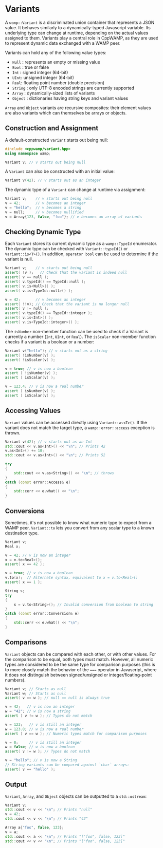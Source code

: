<!-- ---------------------------------------------------------------------------
                Copyright Butterfly Energy Systems 2014-2015.
         Distributed under the Boost Software License, Version 1.0.
             (See accompanying file LICENSE_1_0.txt or copy at
                    http://www.boost.org/LICENSE_1_0.txt)
---------------------------------------------------------------------------- -->
Variants
========

A `wamp::Variant` is a discriminated union container that represents a JSON value. It behaves similarly to a dynamically-typed Javascript variable. Its underlying type can change at runtime, depending on the actual values assigned to them. Variants play a central role in CppWAMP, as they are used to represent dynamic data exchanged with a WAMP peer.

Variants can hold any of the following value types:
- `Null` : represents an empty or missing value
- `Bool` : true or false
- `Int` : signed integer (64-bit)
- `UInt`: unsigned integer (64-bit)
- `Real`: floating point number (double precision)
- `String` : only UTF-8 encoded strings are currently supported
- `Array` : dynamically-sized lists of variants
- `Object` : dictionaries having string keys and variant values

`Array` and `Object` variants are recursive composites: their element values are also variants which can themselves be arrays or objects.

Construction and Assignment
---------------------------

A default-constructed `Variant` starts out being null:
```c++
#include <cppwamp/variant.hpp>
using namespace wamp;

Variant v; // v starts out being null
```

A `Variant` can also be constructed with an initial value:
```c++
Variant v(42); // v starts out as an integer
```

The dynamic type of a `Variant` can change at runtime via assignment:
```c++
Variant v;    // v starts out being null
v = 42;       // v becomes an integer
v = "hello";  // v becomes a string
v = null;     // v becomes nullified
v = Array{123, false, "foo"}; // v becomes an array of variants
```

Checking Dynamic Type
---------------------

Each `Variant` stores its current dynamic type as a `wamp::TypeId` enumerator. The dynamic type can be checked with `Variant::typeId()` or `Variant::is<T>()`. In addition, `operator bool` can be used to determine if the variant is null.

```c++
Variant v;    // v starts out being null
assert( !v );   // Check that the variant is indeed null
assert( v == null );
assert( v.typeId() == TypeId::null );
assert( v.is<Null>() );
assert( v.is<TypeId::null>() );

v = 42;       // v becomes an integer
assert( !!v); // Check that the variant is no longer null
assert( v != null );
assert( v.typeId() == TypeId::integer );
assert( v.is<Int>() );
assert( v.is<TypeId::integer>() );
```

The `isNumber` non-member function can be used to check if a Variant is currently a number (`Int`, `UInt`, or `Real`). The `isScalar` non-member function checks if a variant is a boolean or a number:
```c++
Variant v("hello"); // v starts out as a string
assert( !isNumber(v) );
assert( !isScaler(v) );

v = true; // v is now a boolean
assert ( !isNumber(v) );
assert ( isScalar(v) );

v = 123.4; // v is now a real number
assert ( isNumber(v) );
assert ( isScalar(v) );
```

Accessing Values
----------------

`Variant` values can be accessed directly using `Variant::as<T>()`. If the variant does not match the target type, a `wamp::error::access` exception is thrown.
```c++
Variant v(42); // v starts out as an Int
std::cout << v.as<Int>() << "\n"; // Prints 42
v.as<Int>() += 10;
std::cout << v.as<Int>() << "\n"; // Prints 52

try
{
    std::cout << v.as<String>() << "\n"; // throws
}
catch (const error::Access& e)
{
    std::cerr << e.what() << "\n";
}
```

Conversions
-----------

Sometimes, it's not possible to know what numeric type to expect from a WAMP peer. `Variant::to` lets you convert from any scalar type to a known destination type.
```c++
Variant v;
Real x;

v = 42; // v is now an integer
x = v.to<Real>();
assert( x == 42 );

v = true; // v is now a boolean
v.to(x);  // Alternate syntax, equivalent to x = v.to<Real>()
assert( x == 1 );

String s;
try
{
    s = v.to<String>(); // Invalid conversion from boolean to string
}
catch (const error::Conversion& e)
{
    std::cerr << e.what() << "\n";
}
```

Comparisons
-----------

`Variant` objects can be compared with each other, or with other values. For the comparison to be equal, both types must match. However, all numeric types are considered to be the same type for comparison purposes (this is to more closely
match the behavior of the ``===`` operator in Javascript, where it does not distinguish between signed/unsigned or integer/floating-point numbers).
```c++
Variant v; // Starts as null
Variant w; // Starts as null
assert( v == w ); // null == null is always true

v = 42;   // v is now an integer
w = "42"; // w is now a string
assert ( v != w ); // Types do not match

v = 123;   // v is still an integer
w = 123.0; // w is now a real number
assert ( v == w ); // Numeric types match for comparison purposes

v = 0;     // v is still an integer
w = false; // w is now a boolean
assert( v != w ); // Types do not match

v = "hello"; // v is now a String
// String variants can be compared against `char` arrays:
assert( v == "hello" );
```

Output
------

`Variant`, `Array`, and `Object` objects can be outputted to a `std::ostream`:
```c++
Variant v;
std::cout << v << "\n"; // Prints "null"
v = 42;
std::cout << v << "\n"; // Prints "42"

Array a{"foo", false, 123};
v = a;
std::cout << a << "\n"; // Prints "["foo", false, 123]"
std::cout << v << "\n"; // Prints "["foo", false, 123]"
```
